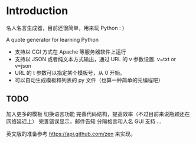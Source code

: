 # Introduction 
名人名言生成器，目前还很简单，用来玩 Python : ) 

A quote generator for learning Python

- 支持以 CGI 方式在 Apache 等服务器软件上运行
- 支持以 JSON 或者纯文本方式输出，通过 URL 的 v 参数设置. v=txt or v=json
- URL 的 t 参数可以指定某个模板号，从 0 开始。
- 可以自动生成模板和列表的 py 文件（也算一种简单的元编程吧）

## TODO
加入更多的模板
切换语言功能
完善代码结构，提高效率（不过目前来说瓶颈还在网络延迟上）
完善错误显示，邮件告知
分隔格言和人名
GUI 支持
...

英文版的准备参考 https://api.github.com/zen 来实现。
